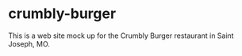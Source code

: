 ﻿# crumbly-burger


This is a web site mock up for the Crumbly Burger restaurant in Saint Joseph, MO.
